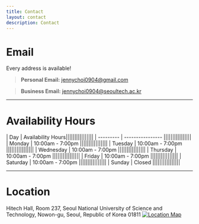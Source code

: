 ```yaml
---
title: Contact
layout: contact
description: Contact
---
```

  
# Email
Every address is available!
> **Personal Email:** jennychoi0904@gmail.com

> **Business Email:** jennychoi0904@seoultech.ac.kr

---
# Availability Hours

| Day       | Availability Hours||||||||||||||||
| --------- | ---------------- ||||||||||||||||
| Monday    | 10:00am - 7:00pm ||||||||||||||||
| Tuesday   | 10:00am - 7:00pm ||||||||||||||||
| Wednesday | 10:00am - 7:00pm ||||||||||||||||
| Thursday  | 10:00am - 7:00pm ||||||||||||||||
| Friday    | 10:00am - 7:00pm ||||||||||||||||
| Saturday  | 10:00am - 7:00pm ||||||||||||||||
| Sunday    | Closed           ||||||||||||||||

---
# Location
Hitech Hall, Room 237, Seoul National University of Science and Technology, Nowon-gu, Seoul, Republic of Korea 01811
[![Location Map](https://maps.googleapis.com/maps/api/staticmap?center=37.63207244873047,127.07633209228516&zoom=16&size=1000x400&maptype=roadmap&markers=color:red%7Clabel:%7C37.63207244873047,127.07633209228516&key=AIzaSyAwRcJKwjIR8G7Pmh4EkbXBLl2Vfdyg3bM)](https://www.google.com/maps?q=37.5665,126.9780&hl=en&z=14)



